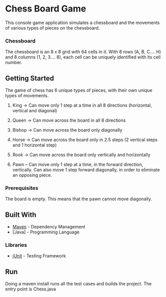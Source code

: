 # Chess Board Game

This console game application simulates a chessboard and the movements of various types of pieces on the chessboard.

### Chessboard

The chessboard is an 8 x 8 grid with 64 cells in it.
With 8 rows (A, B, C.... H) and 8 columns (1, 2, 3.... 8), each cell can be uniquely identified with its cell number.

## Getting Started

The game of chess has 6 unique types of pieces, with their own unique types of movements. 

1. King -> Can move only 1 step at a time in all 8 directions (horizontal, vertical and diagonal)

2. Queen -> Can move across the board in all 8 directions

3. Bishop -> Can move across the board only diagonally

4. Horse -> Can move across the board only in 2.5 steps (2 vertical steps and 1 horizontal step)

5. Rook -> Can move across the board only vertically and horizontally

6. Pawn – Can move only 1 step at a time, in the forward direction, vertically. Can also move 1 step forward diagonally, in order to eliminate an opposing piece.

### Prerequisites
The board is empty. This means that the pawn cannot move diagonally.

## Built With

* [Maven](https://repo.maven.apache.org/maven2) - Dependency Management
* [Java] - Programming Language

### Libraries

* [jUnit](https://junit.org/junit4/dependency-info.html) - Testing Framework 


## Run

Doing a maven install runs all the test cases and builds the project.
The entry point is Chess.java
 

